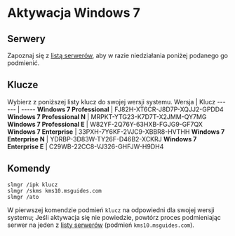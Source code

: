 # Aktywacja Windows 7
## Serwery
Zapoznaj się z [listą serwerów](/servers.md), aby w razie niedziałania poniżej podanego go podmienić.
## Klucze
Wybierz z poniższej listy klucz do swojej wersji systemu.
Wersja | Klucz
------ | -----
**Windows 7 Professional** | FJ82H-XT6CR-J8D7P-XQJJ2-GPDD4
**Windows 7 Professional N** | MRPKT-YTG23-K7D7T-X2JMM-QY7MG
**Windows 7 Professional E** | W82YF-2Q76Y-63HXB-FGJG9-GF7QX
**Windows 7 Enterprise** | 33PXH-7Y6KF-2VJC9-XBBR8-HVTHH
**Windows 7 Enterprise N** | YDRBP-3D83W-TY26F-D46B2-XCKRJ
**Windows 7 Enterprise E** | C29WB-22CC8-VJ326-GHFJW-H9DH4

## Komendy
```
slmgr /ipk klucz
slmgr /skms kms10.msguides.com
slmgr /ato
```
W pierwszej komendzie podmień `klucz` na odpowiedni dla swojej wersji systemu;
Jeśli aktywacja się nie powiedzie, powtórz proces podmieniając serwer na jeden z [listy serwerów](/servers.md) (podmień `kms10.msguides.com`).
